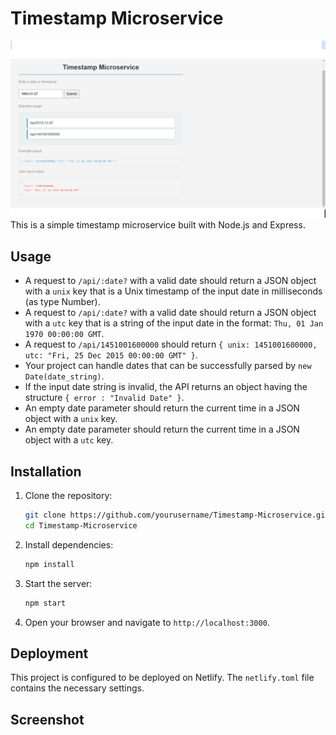 # Timestamp Microservice


![Screenshot](Screenshot.png)
This is a simple timestamp microservice built with Node.js and Express.

## Usage

- A request to `/api/:date?` with a valid date should return a JSON object with a `unix` key that is a Unix timestamp of the input date in milliseconds (as type Number).
- A request to `/api/:date?` with a valid date should return a JSON object with a `utc` key that is a string of the input date in the format: `Thu, 01 Jan 1970 00:00:00 GMT`.
- A request to `/api/1451001600000` should return `{ unix: 1451001600000, utc: "Fri, 25 Dec 2015 00:00:00 GMT" }`.
- Your project can handle dates that can be successfully parsed by `new Date(date_string)`.
- If the input date string is invalid, the API returns an object having the structure `{ error : "Invalid Date" }`.
- An empty date parameter should return the current time in a JSON object with a `unix` key.
- An empty date parameter should return the current time in a JSON object with a `utc` key.

## Installation

1. Clone the repository:
    ```bash
    git clone https://github.com/yourusername/Timestamp-Microservice.git
    cd Timestamp-Microservice
    ```

2. Install dependencies:
    ```bash
    npm install
    ```

3. Start the server:
    ```bash
    npm start
    ```

4. Open your browser and navigate to `http://localhost:3000`.

## Deployment

This project is configured to be deployed on Netlify. The `netlify.toml` file contains the necessary settings.

## Screenshot


